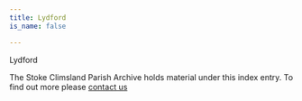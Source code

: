 ```yaml
---
title: Lydford
is_name: false

---
```


Lydford


The Stoke Climsland Parish Archive holds material under this index entry. To find out more please [contact us](/contact/)
